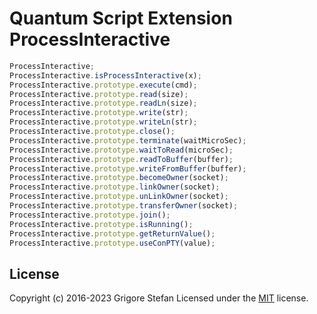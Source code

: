 # Quantum Script Extension ProcessInteractive

```javascript
ProcessInteractive;
ProcessInteractive.isProcessInteractive(x);
ProcessInteractive.prototype.execute(cmd);
ProcessInteractive.prototype.read(size);
ProcessInteractive.prototype.readLn(size);
ProcessInteractive.prototype.write(str);
ProcessInteractive.prototype.writeLn(str);
ProcessInteractive.prototype.close();
ProcessInteractive.prototype.terminate(waitMicroSec);
ProcessInteractive.prototype.waitToRead(microSec);
ProcessInteractive.prototype.readToBuffer(buffer);
ProcessInteractive.prototype.writeFromBuffer(buffer);
ProcessInteractive.prototype.becomeOwner(socket);
ProcessInteractive.prototype.linkOwner(socket);
ProcessInteractive.prototype.unLinkOwner(socket);
ProcessInteractive.prototype.transferOwner(socket);
ProcessInteractive.prototype.join();
ProcessInteractive.prototype.isRunning();
ProcessInteractive.prototype.getReturnValue();
ProcessInteractive.prototype.useConPTY(value);
```

## License

Copyright (c) 2016-2023 Grigore Stefan
Licensed under the [MIT](LICENSE) license.
